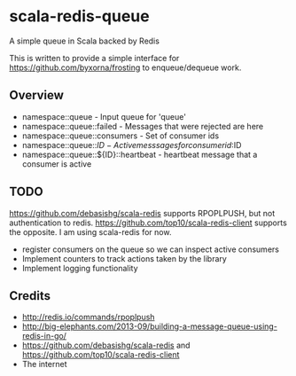 scala-redis-queue
=================

A simple queue in Scala backed by Redis

This is written to provide a simple interface for https://github.com/byxorna/frosting to enqueue/dequeue work.

## Overview

* namespace::queue - Input queue for 'queue'
* namespace::queue::failed - Messages that were rejected are here
* namespace::queue::consumers - Set of consumer ids
* namespace::queue::${ID} - Active messsages for consumer id:$ID
* namespace::queue::${ID}::heartbeat - heartbeat message that a consumer is active

## TODO

https://github.com/debasishg/scala-redis supports RPOPLPUSH, but not authentication to redis. https://github.com/top10/scala-redis-client supports the opposite. I am using scala-redis for now.

* register consumers on the queue so we can inspect active consumers
* Implement counters to track actions taken by the library
* Implement logging functionality


## Credits

* http://redis.io/commands/rpoplpush
* http://big-elephants.com/2013-09/building-a-message-queue-using-redis-in-go/
* https://github.com/debasishg/scala-redis and https://github.com/top10/scala-redis-client
* The internet
